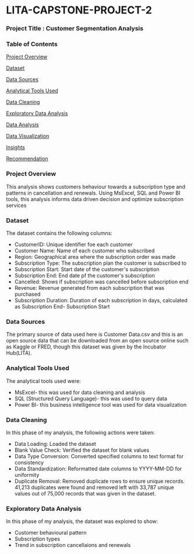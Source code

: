 # LITA-CAPSTONE-PROJECT-2

### Project Title : Customer Segmentation Analysis

### Table of Contents
[Project Overview](#project-overview)

[Dataset](#dataset)

[Data Sources](#data-sources)

[Analytical Tools Used](#analytical-tools-used)

[Data Cleaning](#data-cleaning)

[Exploratory Data Analysis](#exploratory-data-analysis)

[Data Analysis](#data-analysis)

[Data Visualization](#data-visualization)

[Insights](#insights)

[Recommendation](#recommendation)

### Project Overview
This analysis shows customers behaviour towards a subscription type and patterns in cancellation and renewals. Using MsExcel, SQL and Power BI tools, this analysis informs data driven decision and optimize subscription services

### Dataset
The dataset contains the following columns:
- CustomerID: Unique identifier foe each customer
- Customer Name: Name of each customer who subscribed
- Region: Geographical area where the subscription order was made
- Subscription Type: The subscription plan the customer is subscribed to
- Subscription Start: Start date of the customer's subscription
- Subscription End: End date pf the customer's subscription
- Cancelled: Shows if subscription was cancelled before subscription end
- Revenue: Revenue generated from each subscription that was purchased
- Subscription Duration: Duration of each subscription in days, calculated as Subscription End- Subscription Start

### Data Sources
The primary source of data used here is Customer Data.csv and this is an open source data that can be downloaded from an open source online such as Kaggle or FRED, though this dataset was given by the Incubator Hub(LITA).

### Analytical Tools Used
The analytical tools used were:
- MsExcel- this was used for data cleaning and analysis
- SQL (Structured Query Language)- this was used to query data
- Power BI- this business intelligence tool was used for data visualization

### Data Cleaning
In this phase of my analysis, the following actions were taken:
- Data Loading: Loaded the dataset
- Blank Value Check: Verified the dataset for blank values
- Data Type Conversion: Converted specified columns to text format for consistency
- Data Standardization: Reformatted date columns to YYYY-MM-DD for uniformity
- Duplicate Removal: Removed duplicate rows to ensure unique records. 41,213 duplicates were found and removed left with 33,787 unique values out of 75,000 records that was given in the dataset.

### Exploratory Data Analysis
In this phase of my analysis, the dataset was explored to show:
- Customer behavioural pattern
- Subscription types
- Trend in subscription cancellaions and renewals
